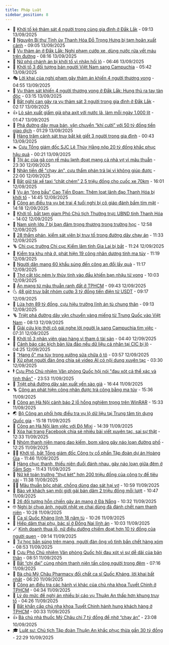 ```yaml
---
title: Pháp Luật
sidebar_position: 8
---
```


<!-- dantri-phap-luat:START -->
- 🌊 [Khởi tố kẻ thảm sát 4 người trong cùng gia đình ở Đắk Lắk](https://dantri.com.vn/phap-luat/khoi-to-ke-tham-sat-4-nguoi-trong-cung-gia-dinh-o-dak-lak-20250913160431518.htm) - 09:13 13/09/2025
- 🐲 [Nguyên Bí thư Tỉnh ủy Thanh Hóa Đỗ Trọng Hưng bị tạm hoãn xuất cảnh](https://dantri.com.vn/phap-luat/nguyen-bi-thu-tinh-uy-thanh-hoa-do-trong-hung-bi-tam-hoan-xuat-canh-20250913150429254.htm) - 09:05 13/09/2025
- 🌁 [Vụ thảm án ở Đắk Lắk: Nghi phạm cướp xe, dùng nước rửa vết máu trên đường](https://dantri.com.vn/phap-luat/vu-tham-an-o-dak-lak-nghi-pham-cuop-xe-dung-nuoc-rua-vet-mau-tren-duong-20250913144356924.htm) - 08:16 13/09/2025
- 🎃 [Nữ phó chánh án bị khởi tố vì nhận hối lộ](https://dantri.com.vn/phap-luat/nu-pho-chanh-an-bi-khoi-to-vi-nhan-hoi-lo-20250913125129831.htm) - 06:46 13/09/2025
- 🦅 [Khởi tố 3 đối tượng bán người Việt Nam sang Campuchia](https://dantri.com.vn/phap-luat/khoi-to-3-doi-tuong-ban-nguoi-viet-nam-sang-campuchia-20250913120435632.htm) - 05:42 13/09/2025
- 🎭 [Lời khai của nghi phạm gây thảm án khiến 4 người thương vong](https://dantri.com.vn/phap-luat/loi-khai-cua-nghi-pham-gay-tham-an-khien-4-nguoi-thuong-vong-20250913112214597.htm) - 04:55 13/09/2025
- 🤗 [Vụ thảm sát khiến 4 người thương vong ở Đắk Lắk: Hung thủ ra tay tàn độc](https://dantri.com.vn/phap-luat/vu-tham-sat-khien-4-nguoi-thuong-vong-o-dak-lak-hung-thu-ra-tay-tan-doc-20250913095102349.htm) - 03:15 13/09/2025
- 🚀 [Bắt nghi can gây ra vụ thảm sát 3 người trong gia đình ở Đắk Lắk](https://dantri.com.vn/phap-luat/bat-nghi-can-gay-ra-vu-tham-sat-3-nguoi-trong-gia-dinh-o-dak-lak-20250913085706369.htm) - 02:17 13/09/2025
- 👍 [Lò sản xuất giấm giả pha axit với nước lã, làm mỗi ngày 1.000 lít](https://dantri.com.vn/phap-luat/lo-san-xuat-giam-gia-pha-axit-voi-nuoc-la-lam-moi-ngay-1000-lit-20250913081709545.htm) - 01:47 13/09/2025
- 🧐 [Phá đường dây mua bán, vận chuyển “khí cười” với 50 tỷ đồng tiền giao dịch](https://dantri.com.vn/phap-luat/pha-duong-day-mua-ban-van-chuyen-khi-cuoi-voi-50-ty-dong-tien-giao-dich-20250913075427070.htm) - 01:29 13/09/2025
- 🫶 [Hàng trăm cảnh sát truy bắt kẻ giết 3 người trong gia đình](https://dantri.com.vn/phap-luat/hang-tram-canh-sat-truy-bat-ke-giet-3-nguoi-trong-gia-dinh-20250913070709351.htm) - 00:43 13/09/2025
- 🏊 [Cựu Tổng giám đốc SJC Lê Thúy Hằng nộp 20 tỷ đồng khắc phục hậu quả](https://dantri.com.vn/phap-luat/cuu-tong-giam-doc-sjc-le-thuy-hang-nop-20-ty-dong-khac-phuc-hau-qua-20250912095351487.htm) - 00:21 13/09/2025
- 🌋 [Tội ác của gã con rể máu lạnh đoạt mạng cả nhà vợ vì mâu thuẫn](https://dantri.com.vn/phap-luat/toi-ac-cua-ga-con-re-mau-lanh-doat-mang-ca-nha-vo-vi-mau-thuan-20250913025301032.htm) - 23:30 12/09/2025
- 👹 [Nhận tiền để &quot;chạy án&quot;, cựu thẩm phán trả lại vì không giúp được](https://dantri.com.vn/phap-luat/nhan-tien-de-chay-an-cuu-tham-phan-tra-lai-vi-khong-giup-duoc-20250912231518132.htm) - 22:00 12/09/2025
- 🫣 [Bắt giữ tài xế taxi “chặt chém” 2,5 triệu đồng cho cuốc xe 70km](https://dantri.com.vn/phap-luat/bat-giu-tai-xe-taxi-chat-chem-25-trieu-dong-cho-cuoc-xe-70km-20250912230223448.htm) - 16:01 12/09/2025
- 🎃 [Vụ án “ông bầu&quot; Cao Tiến Đoan: Thêm loạt lãnh đạo Thanh Hóa bị khởi tố](https://dantri.com.vn/phap-luat/vu-an-ong-bau-cao-tien-doan-them-loat-lanh-dao-thanh-hoa-bi-khoi-to-20250912213044964.htm) - 14:45 12/09/2025
- 🌝 [Công an điều tra vụ bé trai 4 tuổi nghi bị cô giáo đánh bầm tím mặt](https://dantri.com.vn/phap-luat/cong-an-dieu-tra-vu-be-trai-4-tuoi-nghi-bi-co-giao-danh-bam-tim-mat-20250912211758467.htm) - 14:18 12/09/2025
- 🚀 [Khởi tố, bắt tạm giam Phó Chủ tịch Thường trực UBND tỉnh Thanh Hóa](https://dantri.com.vn/phap-luat/khoi-to-bat-tam-giam-pho-chu-tich-thuong-truc-ubnd-tinh-thanh-hoa-20250912205056082.htm) - 14:02 12/09/2025
- 🥷 [Nam sinh lớp 7 bị bạn đâm trọng thương trong trường học](https://dantri.com.vn/phap-luat/nam-sinh-lop-7-bi-ban-dam-trong-thuong-trong-truong-hoc-20250912191546970.htm) - 12:58 12/09/2025
- 👺 [28 thẩm phán, kiểm sát viên bị truy tố trong đường dây chạy án](https://dantri.com.vn/phap-luat/28-tham-phan-kiem-sat-vien-bi-truy-to-trong-duong-day-chay-an-20250912182503541.htm) - 11:33 12/09/2025
- 🪜 [Chi cục trưởng Chi cục Kiểm lâm tỉnh Gia Lai bị bắt](https://dantri.com.vn/phap-luat/chi-cuc-truong-chi-cuc-kiem-lam-tinh-gia-lai-bi-bat-20250912175701893.htm) - 11:24 12/09/2025
- 🦄 [Kiểm tra khu nhà ở, phát hiện 19 công nhân dương tính ma túy](https://dantri.com.vn/phap-luat/kiem-tra-khu-nha-o-phat-hien-19-cong-nhan-duong-tinh-ma-tuy-20250912181058849.htm) - 11:19 12/09/2025
- 🦍 [Người dân mang 60 khẩu súng đến công an đổi lấy quà](https://dantri.com.vn/phap-luat/nguoi-dan-mang-60-khau-sung-den-cong-an-doi-lay-qua-20250912180521789.htm) - 11:17 12/09/2025
- 🌁 [Thợ cắt tóc ném ly thủy tinh vào đầu khiến bạn nhậu tử vong](https://dantri.com.vn/phap-luat/tho-cat-toc-nem-ly-thuy-tinh-vao-dau-khien-ban-nhau-tu-vong-20250912164909775.htm) - 10:03 12/09/2025
- 💯 [Án mạng từ mâu thuẫn ranh đất ở TPHCM](https://dantri.com.vn/phap-luat/an-mang-tu-mau-thuan-ranh-dat-o-tphcm-20250912152523384.htm) - 09:43 12/09/2025
- 🌜 [48 giờ truy bắt nhóm cướp 3 tỷ đồng tiền điện tử USDT](https://dantri.com.vn/phap-luat/48-gio-truy-bat-nhom-cuop-3-ty-dong-tien-dien-tu-usdt-20250912161349581.htm) - 09:17 12/09/2025
- 👹 [Lừa hơn 89 tỷ đồng, cựu hiệu trưởng lĩnh án tù chung thân](https://dantri.com.vn/phap-luat/lua-hon-89-ty-dong-cuu-hieu-truong-linh-an-tu-chung-than-20250912160541951.htm) - 09:13 12/09/2025
- 🪜 [Triệt phá đường dây vận chuyển vàng miếng từ Trung Quốc vào Việt Nam](https://dantri.com.vn/phap-luat/triet-pha-duong-day-van-chuyen-vang-mieng-tu-trung-quoc-vao-viet-nam-20250912144347718.htm) - 08:13 12/09/2025
- 🦩 [Giải cứu kịp thời cô gái nghe lời người lạ sang Campuchia tìm việc](https://dantri.com.vn/phap-luat/giai-cuu-kip-thoi-co-gai-nghe-loi-nguoi-la-sang-campuchia-tim-viec-20250912140601748.htm) - 07:31 12/09/2025
- 💂 [Khởi tố 3 nhân viên giao hàng vì tham ô tài sản](https://dantri.com.vn/phap-luat/khoi-to-3-nhan-vien-giao-hang-vi-tham-o-tai-san-20250912113252976.htm) - 04:40 12/09/2025
- 💃 [Cảnh báo các kịch bản lừa đảo nếu dữ liệu cá nhân tại CIC bị lộ](https://dantri.com.vn/phap-luat/canh-bao-cac-kich-ban-lua-dao-neu-du-lieu-ca-nhan-tai-cic-bi-lo-20250912100909793.htm) - 04:25 12/09/2025
- 🧐 [&quot;Hang ổ&quot; ma túy trong xưởng sửa chữa ô tô](https://dantri.com.vn/phap-luat/hang-o-ma-tuy-trong-xuong-sua-chua-o-to-20250912104741353.htm) - 03:57 12/09/2025
- 🤗 [Xử phạt người đàn ông chia sẻ video AI có nội dung xuyên tạc](https://dantri.com.vn/phap-luat/xu-phat-nguoi-dan-ong-chia-se-video-ai-co-noi-dung-xuyen-tac-20250912101030779.htm) - 03:30 12/09/2025
- 🕴 [Cựu Phó Chủ nhiệm Văn phòng Quốc hội nói &quot;đau xót cả thể xác và tinh thần&quot;](https://dantri.com.vn/phap-luat/cuu-pho-chu-nhiem-van-phong-quoc-hoi-noi-dau-xot-ca-the-xac-va-tinh-than-20250912003655162.htm) - 23:53 11/09/2025
- 🐎 [Triệt phá đường dây sản xuất yến sào giả](https://dantri.com.vn/phap-luat/triet-pha-duong-day-san-xuat-yen-sao-gia-20250911223441237.htm) - 16:44 11/09/2025
- 🪜 [Công an phát hiện công nhân được trả công bằng ma túy](https://dantri.com.vn/phap-luat/cong-an-phat-hien-cong-nhan-duoc-tra-cong-bang-ma-tuy-20250911223159279.htm) - 15:36 11/09/2025
- 🤭 [Công an Hà Nội cảnh báo 2 lỗ hổng nghiêm trọng trên WinRAR](https://dantri.com.vn/phap-luat/cong-an-ha-noi-canh-bao-2-lo-hong-nghiem-trong-tren-winrar-20250911222036855.htm) - 15:33 11/09/2025
- 🌏 [Bộ Công an phối hợp điều tra vụ lộ dữ liệu tại Trung tâm tín dụng Quốc gia](https://dantri.com.vn/phap-luat/bo-cong-an-phoi-hop-dieu-tra-vu-lo-du-lieu-tai-trung-tam-tin-dung-quoc-gia-20250911220233959.htm) - 15:18 11/09/2025
- 🎃 [Công an Hà Nội làm việc với Độ Mixi](https://dantri.com.vn/phap-luat/cong-an-ha-noi-lam-viec-voi-do-mixi-20250911212924311.htm) - 14:39 11/09/2025
- 🗽 [Xóa hai trang Facebook chia sẻ nhiều bài viết xuyên tạc, sai sự thật](https://dantri.com.vn/phap-luat/xoa-hai-trang-facebook-chia-se-nhieu-bai-viet-xuyen-tac-sai-su-that-20250911192602469.htm) - 12:33 11/09/2025
- 🌁 [Nhóm thanh niên mang dao kiếm, bom xăng gây náo loạn đường phố](https://dantri.com.vn/phap-luat/nhom-thanh-nien-mang-dao-kiem-bom-xang-gay-nao-loan-duong-pho-20250911191904367.htm) - 12:25 11/09/2025
- 🧑‍💻 [Khởi tố, bắt Tổng giám đốc Công ty cổ phần Tập đoàn dự án Hoàng Gia](https://dantri.com.vn/phap-luat/khoi-to-bat-tong-giam-doc-cong-ty-co-phan-tap-doan-du-an-hoang-gia-20250911181748528.htm) - 11:46 11/09/2025
- 🌮 [Hàng chục thanh, thiếu niên đuổi đánh nhau, gây náo loạn giữa đêm ở Sầm Sơn](https://dantri.com.vn/phap-luat/hang-chuc-thanh-thieu-nien-duoi-danh-nhau-gay-nao-loan-giua-dem-o-sam-son-20250911180811070.htm) - 11:43 11/09/2025
- 🤗 [Nữ kế toán trưởng &quot;thụt két&quot; hơn 200 triệu đồng của công ty để tiêu xài](https://dantri.com.vn/phap-luat/nu-ke-toan-truong-thut-ket-hon-200-trieu-dong-cua-cong-ty-de-tieu-xai-20250911180641920.htm) - 11:38 11/09/2025
- 👨‍🏫 [Mâu thuẫn bộc phát, chồng dùng dao sát hại vợ](https://dantri.com.vn/phap-luat/mau-thuan-boc-phat-chong-dung-dao-sat-hai-vo-20250911175106261.htm) - 10:59 11/09/2025
- 🎉 [Bảo vệ khách sạn môi giới gái bán dâm 2 triệu đồng mỗi lượt](https://dantri.com.vn/phap-luat/bao-ve-khach-san-moi-gioi-gai-ban-dam-2-trieu-dong-moi-luot-20250911174032083.htm) - 10:47 11/09/2025
- 🤗 [26 đối tượng hỗn chiến gây án mạng ở Đà Nẵng](https://dantri.com.vn/phap-luat/26-doi-tuong-hon-chien-gay-an-mang-o-da-nang-20250911161333690.htm) - 10:32 11/09/2025
- 🤓 [Nghi bị chụp ảnh, người nhặt ve chai dùng đá đánh chết nam thanh niên](https://dantri.com.vn/phap-luat/nghi-bi-chup-anh-nguoi-nhat-ve-chai-dung-da-danh-chet-nam-thanh-nien-20250911171009850.htm) - 10:28 11/09/2025
- 👹 [Ca sĩ Quốc Kháng lĩnh 18 năm tù](https://dantri.com.vn/phap-luat/ca-si-quoc-khang-linh-18-nam-tu-20250911160635850.htm) - 10:26 11/09/2025
- 🐘 [Hiếp dâm thai phụ, bác sĩ ở Đồng Nai lĩnh án](https://dantri.com.vn/phap-luat/hiep-dam-thai-phu-bac-si-o-dong-nai-linh-an-20250911164038290.htm) - 10:03 11/09/2025
- 🪄 [Kinh doanh thua lỗ, nữ điều dưỡng chiếm đoạt hơn 10 tỷ đồng của người quen](https://dantri.com.vn/phap-luat/kinh-doanh-thua-lo-nu-dieu-duong-chiem-doat-hon-10-ty-dong-cua-nguoi-quen-20250911160438837.htm) - 09:14 11/09/2025
- 💄 [Tự học bắn súng trên mạng, người đàn ông vô tình bắn chết hàng xóm](https://dantri.com.vn/phap-luat/tu-hoc-ban-sung-tren-mang-nguoi-dan-ong-vo-tinh-ban-chet-hang-xom-20250911153946349.htm) - 08:53 11/09/2025
- 🐎 [Cựu Phó Chủ nhiệm Văn phòng Quốc hội đau xót vì sự dễ dãi của bản thân](https://dantri.com.vn/phap-luat/cuu-pho-chu-nhiem-van-phong-quoc-hoi-dau-xot-vi-su-de-dai-cua-ban-than-20250911154234559.htm) - 08:51 11/09/2025
- 💯 [Bắt “chị đại” cùng nhóm thanh niên tấn công người trong đêm](https://dantri.com.vn/phap-luat/bat-chi-dai-cung-nhom-thanh-nien-tan-cong-nguoi-trong-dem-20250911135816050.htm) - 07:16 11/09/2025
- 💯 [Bà chủ Mỹ Châu Pharmacy đối chất ca sĩ Quốc Kháng, lời khai bất nhất](https://dantri.com.vn/phap-luat/ba-chu-my-chau-pharmacy-doi-chat-ca-si-quoc-khang-loi-khai-bat-nhat-20250911104951039.htm) - 06:20 11/09/2025
- 🌈 [Công an điều tra các hành vi khác của chủ nha khoa Tuyết Chinh ở TPHCM](https://dantri.com.vn/phap-luat/cong-an-dieu-tra-cac-hanh-vi-khac-cua-chu-nha-khoa-tuyet-chinh-o-tphcm-20250911105445719.htm) - 04:34 11/09/2025
- 🧠 [Lý do mức đề nghị án nhiều bị cáo vụ Thuận An thấp hơn khung truy tố](https://dantri.com.vn/phap-luat/ly-do-muc-de-nghi-an-nhieu-bi-cao-vu-thuan-an-thap-hon-khung-truy-to-20250911111533961.htm) - 04:26 11/09/2025
- 🌈 [Bắt khẩn cấp chủ nha khoa Tuyết Chinh hành hung khách hàng ở TPHCM](https://dantri.com.vn/phap-luat/bat-khan-cap-chu-nha-khoa-tuyet-chinh-hanh-hung-khach-hang-o-tphcm-20250911073056682.htm) - 00:33 11/09/2025
- 👍 [Bà chủ nhà thuốc Mỹ Châu chi 7 tỷ đồng để nhờ “chạy án”](https://dantri.com.vn/phap-luat/ba-chu-nha-thuoc-my-chau-chi-7-ty-dong-de-nho-chay-an-20250910210431189.htm) - 23:08 10/09/2025
- 🎓 [Luật sư: Chủ tịch Tập đoàn Thuận An khắc phục thừa gần 30 tỷ đồng](https://dantri.com.vn/phap-luat/luat-su-chu-tich-tap-doan-thuan-an-khac-phuc-thua-gan-30-ty-dong-20250910225749230.htm) - 22:29 10/09/2025<!-- dantri-phap-luat:END -->
